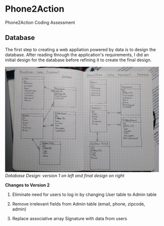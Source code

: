 # Phone2Action
Phone2Action Coding Assessment

## Database

The first step to creating a web appliation powered by data is to design the database. After reading through the application's requirements, I did an initial design for the database before refining it to create the final design.

![alt text](https://github.com/YouMeKim/Phone2Action/blob/master/assets/database.jpg "Database Design")
*Database Design: version 1 on left and final design on right*

**Changes to Version 2**

1. Eliminate need for users to log in by changing User table to Admin table

2. Remove irrelevant fields from Admin table (email, phone, zipcode, admin)

3. Replace associative array Signature with data from users
